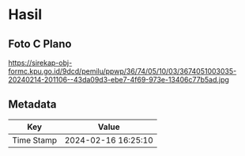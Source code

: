 # Hasil

## Foto C Plano

https://sirekap-obj-formc.kpu.go.id/9dcd/pemilu/ppwp/36/74/05/10/03/3674051003035-20240214-201106--43da09d3-ebe7-4f69-973e-13406c77b5ad.jpg


## Metadata

| Key        | Value               |
| ---------- | ------------------- |
| Time Stamp | 2024-02-16 16:25:10 |



